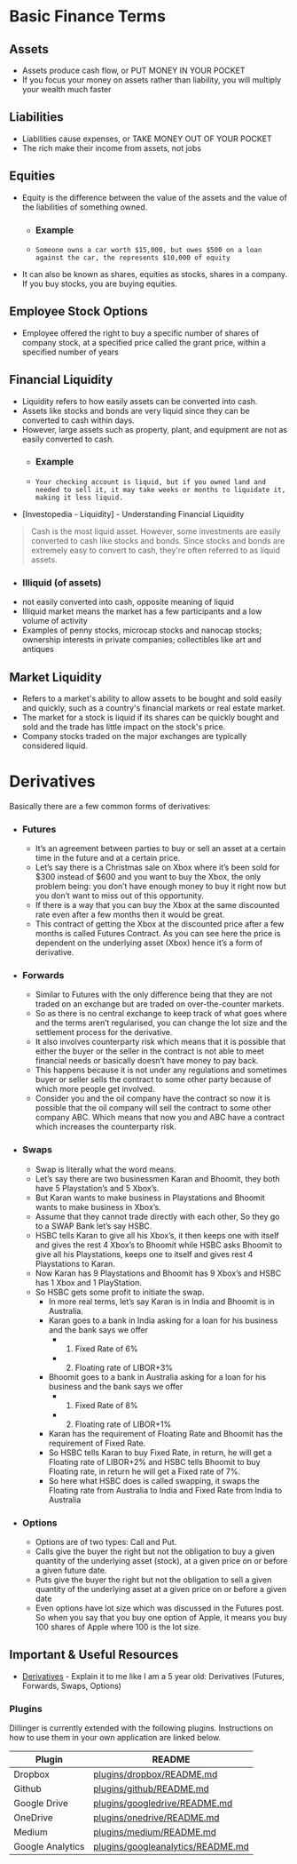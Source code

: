 # Basic Finance Terms

## Assets
  - Assets produce cash flow, or PUT MONEY IN YOUR POCKET
  - If you focus your money on assets rather than liability, you will multiply your wealth much faster
## Liabilities
  - Liabilities cause expenses, or TAKE MONEY OUT OF YOUR POCKET
  - The rich make their income from assets, not jobs
## Equities
  - Equity is the difference between the value of the assets and the value of the liabilities of something owned. 
    -   ### Example     
    -     Someone owns a car worth $15,000, but owes $500 on a loan against the car, the represents $10,000 of equity
  - It can also be known as shares, equities as stocks,  shares in a company. If you buy stocks, you are buying equities.

## Employee Stock Options
  - Employee offered the right to buy a specific number of shares of company stock, at a specified price called the grant price, within a specified number of years
  
## Financial Liquidity
  - Liquidity refers to how easily assets can be converted into cash. 
  - Assets like stocks and bonds are very liquid since they can be converted to cash within days. 
  - However, large assets such as property, plant, and equipment are not as easily converted to cash. 
    -  ### Example
    -     Your checking account is liquid, but if you owned land and needed to sell it, it may take weeks or months to liquidate it, making it less liquid.

* [Investopedia - Liquidity] - Understanding Financial Liquidity


>  Cash is the most liquid asset. However, some investments are easily 
converted to cash like stocks and bonds. Since stocks and bonds are 
extremely easy to convert to cash, they're often referred to as liquid assets. 

  - ### Illiquid (of assets) 
  - not easily converted into cash, opposite meaning of liquid
  - Illiquid market means the market has a few participants and a low volume of activity
  - Examples of penny stocks, microcap stocks and nanocap stocks; ownership interests in private companies; collectibles like art and antiques


## Market Liquidity 
  - Refers to a market's ability to allow assets to be bought and sold easily and quickly, such as a country's financial markets or real estate market. 
  - The market for a stock is liquid if its shares can be quickly bought and sold and the trade has little impact on the stock's price. 
  - Company stocks traded on the major exchanges are typically considered liquid.

# Derivatives
 Basically there are a few common forms of derivatives:
  -  ### Futures
        -   It’s an agreement between parties to buy or sell an asset at a certain time in the future and at a certain price.
        -   Let’s say there is a Christmas sale on Xbox where it’s been sold for $300 instead of $600 and you want to buy the Xbox, the only problem being: you don’t have enough money to buy it right now but you don’t want to miss out of this opportunity.
        -   If there is a way that you can buy the Xbox at the same discounted rate even after a few months then it would be great. 
        -   This contract of getting the Xbox at the discounted price after a few months is called Futures Contract. As you can see here the price is dependent on the underlying asset (Xbox) hence it’s a form of derivative.
  - ### Forwards
    - Similar to Futures with the only difference being that they are not traded on an exchange but are traded on over-the-counter markets.
    - So as there is no central exchange to keep track of what goes where and the terms aren’t regularised, you can change the lot size and the settlement process for the derivative. 
    - It also involves counterparty risk which means that it is possible that either the buyer or the seller in the contract is not able to meet financial needs or basically doesn’t have money to pay back. 
    - This happens because it is not under any regulations and sometimes buyer or seller sells the contract to some other party because of which more people get involved. 
    - Consider you and the oil company have the contract so now it is possible that the oil company will sell the contract to some other company ABC. Which means that now you and ABC have a contract which increases the counterparty risk.
  - ### Swaps
    - Swap is literally what the word means. 
    - Let’s say there are two businessmen Karan and Bhoomit, they both have 5 Playstation’s and 5 Xbox’s. 
    - But Karan wants to make business in Playstations and Bhoomit wants to make business in Xbox’s. 
    - Assume that they cannot trade directly with each other, So they go to a SWAP Bank let’s say HSBC. 
    - HSBC tells Karan to give all his Xbox’s, it then keeps one with itself and gives the rest 4 Xbox’s to Bhoomit while HSBC asks Bhoomit to give all his Playstations, keeps one to itself and gives rest 4 Playstations to Karan. 
    - Now Karan has 9 Playstations and Bhoomit has 9 Xbox’s and HSBC has 1 Xbox and 1 PlayStation. 
    - So HSBC gets some profit to initiate the swap.
        - In more real terms, let’s say Karan is in India and Bhoomit is in Australia. 
        - Karan goes to a bank in India asking for a loan for his business and the bank says we offer 
            - 1. Fixed Rate of 6%  
            - 2. Floating rate of LIBOR+3%
        - Bhoomit goes to a bank in Australia asking for a loan for his business and the bank says we offer 
            - 1. Fixed Rate of 8%  
            - 2. Floating rate of LIBOR+1%
        - Karan has the requirement of Floating Rate and Bhoomit has the requirement of Fixed Rate. 
        - So HSBC tells Karan to buy Fixed Rate, in return, he will get a Floating rate of LIBOR+2% and HSBC tells Bhoomit to buy Floating rate, in return he will get a Fixed rate of 7%. 
        - So here what HSBC does is called swapping, it swaps the Floating rate from Australia to India and Fixed Rate from India to Australia
  - ### Options
    -  Options are of two types: Call and Put. 
    -  Calls give the buyer the right but not the obligation to buy a given quantity of the underlying asset (stock), at a given price on or before a given future date. 
    -  Puts give the buyer the right but not the obligation to sell a given quantity of the underlying asset at a given price on or before a given date
    -  Even options have lot size which was discussed in the Futures post. So when you say that you buy one option of Apple, it means you buy 100 shares of Apple where 100 is the lot size.


## Important & Useful Resources 
* [Derivatives] - Explain it to me like I am a 5 year old: Derivatives (Futures, Forwards, Swaps, Options)


### Plugins

Dillinger is currently extended with the following plugins. Instructions on how to use them in your own application are linked below.

| Plugin | README |
| ------ | ------ |
| Dropbox | [plugins/dropbox/README.md][PlDb] |
| Github | [plugins/github/README.md][PlGh] |
| Google Drive | [plugins/googledrive/README.md][PlGd] |
| OneDrive | [plugins/onedrive/README.md][PlOd] |
| Medium | [plugins/medium/README.md][PlMe] |
| Google Analytics | [plugins/googleanalytics/README.md][PlGa] |


   [Derivatives]: <https://medium.com/@avs431/explain-it-to-me-like-i-am-a-5-year-old-derivatives-futures-forwards-swaps-options-1d19bf204253>
 

   [PlDb]: <https://github.com/joemccann/dillinger/tree/master/plugins/dropbox/README.md>
   [PlGh]: <https://github.com/joemccann/dillinger/tree/master/plugins/github/README.md>
   [PlGd]: <https://github.com/joemccann/dillinger/tree/master/plugins/googledrive/README.md>
   [PlOd]: <https://github.com/joemccann/dillinger/tree/master/plugins/onedrive/README.md>
   [PlMe]: <https://github.com/joemccann/dillinger/tree/master/plugins/medium/README.md>
   [PlGa]: <https://github.com/RahulHP/dillinger/blob/master/plugins/googleanalytics/README.md>
